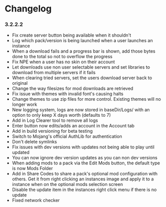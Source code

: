 Changelog
====================================

### 3.2.2.2

- Fix create server button being available when it shouldn't
- Log which pack/version is being launched when a user launches an instance
- When a download fails and a progress bar is shown, add those bytes done to the total so not to overflow the progress
- Fix NPE when a user has no skin on their account
- Let downloads use non user selectable servers and set libraries to download from multiple servers if it fails
- When clearing tried servers, set the users download server back to original
- Change the way filesizes for mod downloads are retrieved
- Fix issue with themes with invalid font's causing halts
- Change themes to use zip files for more control. Existing themes will no longer work
- New logging system, logs are now stored in baseDir/Logs/ with an option to only keep X days worth (defaults to 7)
- Add in Log Clearer tool to remove all logs
- Enter button now edits/adds an account in the Account tab
- Add in build versioning for beta testing
- Switch to Mojang's official AuthLib for authentication
- Don't delete symlinks
- Fix issues with dev versions with updates not being able to play until updated
- You can now ignore dev version updates as you can non dev versions
- When adding mods to a pack via the Edit Mods button, the default type is now Mods Folder
- Add in Share Codes to share a pack's optional mod configuration with others. Get it from right clicking an instances image and apply it to a instance when on the optional mods selection screen
- Disable the update item in the instances right click menu if there is no update
- Fixed network checker